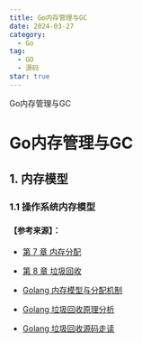 ```yaml
---
title: Go内存管理与GC
date: 2024-03-27
category:
  - Go
tag:
  - GO
  - 源码
star: true
---
```


Go内存管理与GC

<!-- more -->

# Go内存管理与GC

## 1. 内存模型

### 1.1 操作系统内存模型























#### 【参考来源】：

- [第 7 章 内存分配](https://golang.design/under-the-hood/zh-cn/part2runtime/ch07alloc/) 
- [第 8 章 垃圾回收](https://golang.design/under-the-hood/zh-cn/part2runtime/ch08gc/) 
- [Golang 内存模型与分配机制](https://zhuanlan.zhihu.com/p/603335718)  

- [Golang 垃圾回收原理分析](https://zhuanlan.zhihu.com/p/605315127) 

- [Golang 垃圾回收源码走读](https://zhuanlan.zhihu.com/p/607268646)

  